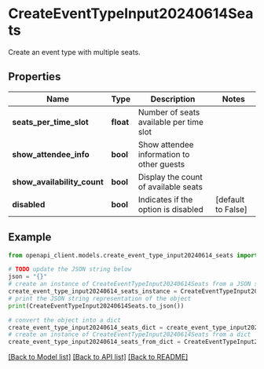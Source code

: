 # CreateEventTypeInput20240614Seats

Create an event type with multiple seats.

## Properties

Name | Type | Description | Notes
------------ | ------------- | ------------- | -------------
**seats_per_time_slot** | **float** | Number of seats available per time slot | 
**show_attendee_info** | **bool** | Show attendee information to other guests | 
**show_availability_count** | **bool** | Display the count of available seats | 
**disabled** | **bool** | Indicates if the option is disabled | [default to False]

## Example

```python
from openapi_client.models.create_event_type_input20240614_seats import CreateEventTypeInput20240614Seats

# TODO update the JSON string below
json = "{}"
# create an instance of CreateEventTypeInput20240614Seats from a JSON string
create_event_type_input20240614_seats_instance = CreateEventTypeInput20240614Seats.from_json(json)
# print the JSON string representation of the object
print(CreateEventTypeInput20240614Seats.to_json())

# convert the object into a dict
create_event_type_input20240614_seats_dict = create_event_type_input20240614_seats_instance.to_dict()
# create an instance of CreateEventTypeInput20240614Seats from a dict
create_event_type_input20240614_seats_from_dict = CreateEventTypeInput20240614Seats.from_dict(create_event_type_input20240614_seats_dict)
```
[[Back to Model list]](../README.md#documentation-for-models) [[Back to API list]](../README.md#documentation-for-api-endpoints) [[Back to README]](../README.md)


